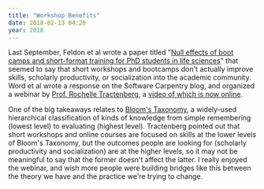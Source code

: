 ```yaml
---
title: "Workshop Benefits"
date: 2018-02-13 04:20
year: 2018
---
```


Last September, Feldon et al wrote a paper titled "[Null effects of boot camps and short-format training for PhD students in life sciences](https://www.ncbi.nlm.nih.gov/pmc/articles/PMC5604013/)" that seemed to say that short workshops and bootcamps don't actually improve skills, scholarly productivity, or socialization into the academic community.  Word et al wrote a response on the Software Carpentry blog, and organized a webinar by [Prof. Rochelle Tractenberg](https://neurology.georgetown.edu/faculty/tractenberg), a [video of which is now online](https://zoom.us/recording/play/Sp5W2NPNpocursYxtPis295i3lha9_FHDHVhS9odyJQH5EYPak4dnEPbUePLArb0).

One of the big takeaways relates to [Bloom's Taxonomy](https://en.wikipedia.org/wiki/Bloom%27s_taxonomy#The_cognitive_domain_(knowledge-based)), a widely-used hierarchical classification of kinds of knowledge from simple remembering (lowest level) to evaluating (highest level).  Tractenberg pointed out that short workshops and online courses are focused on skills at the lower levels of Bloom's Taxonomy, but the outcomes people are looking for (scholarly productivity and socialization) are at the higher levels, so it may not be meaningful to say that the former doesn't affect the latter.  I really enjoyed the webinar, and wish more people were building bridges like this between the theory we have and the practice we're trying to change.
